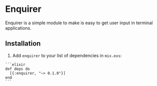 # Enquirer

Enquirer is a simple module to make is easy to get user input in terminal applications.

## Installation

  1. Add `enquirer` to your list of dependencies in `mix.exs`:

    ```elixir
    def deps do
      [{:enquirer, "~> 0.1.0"}]
    end
    ```
